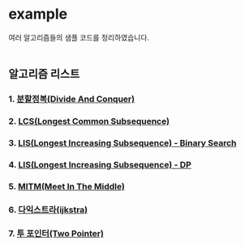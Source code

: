 # example
여러 알고리즘들의 샘플 코드를 정리하였습니다.
<br>
<br>

## 알고리즘 리스트
### 1. [분할정복(Divide And Conquer)](https://github.com/pnlkc/CodingTest/blob/main/example/%EB%B6%84%ED%95%A0%EC%A0%95%EB%B3%B5.kt)

### 2. [LCS(Longest Common Subsequence)](https://github.com/pnlkc/CodingTest/blob/main/example/LCS.kt)

### 3. [LIS(Longest Increasing Subsequence) - Binary Search](https://github.com/pnlkc/CodingTest/blob/main/example/LIS_Binary_Search.kt)

### 4. [LIS(Longest Increasing Subsequence) - DP](https://github.com/pnlkc/CodingTest/blob/main/example/LIS_DP.kt)

### 5. [MITM(Meet In The Middle)](https://github.com/pnlkc/CodingTest/blob/main/example/MEET_IN_THE_MIDDLE.kt)

### 6. [다익스트라(ijkstra)](https://github.com/pnlkc/CodingTest/blob/main/example/%EB%8B%A4%EC%9D%B5%EC%8A%A4%ED%8A%B8%EB%9D%BC.kt)

### 7. [투 포인터(Two Pointer)](https://github.com/pnlkc/CodingTest/blob/main/example/Two_Pointer.kt)

